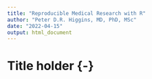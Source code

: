 ```yaml
---
title: "Reproducible Medical Research with R"
author: "Peter D.R. Higgins, MD, PhD, MSc"
date: "2022-04-15"
output: html_document
---
```

# Title holder {-}
